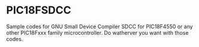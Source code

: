 PIC18FSDCC
==========

Sample codes for GNU Small Device Compiler SDCC for PIC18F4550 or any other PIC18Fxxx family microcontroller. Do watherver you want with those codes.
